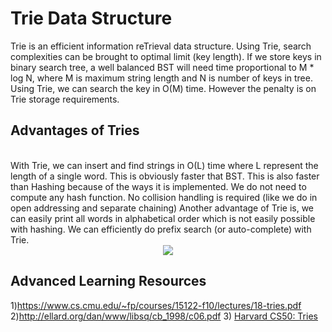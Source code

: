 # Trie Data Structure
Trie is an efficient information reTrieval data structure. Using Trie, search complexities can be brought to optimal limit (key length). If we store keys in binary search tree, a well balanced BST will need time proportional to M * log N, where M is maximum string length and N is number of keys in tree. Using Trie, we can search the key in O(M) time. However the penalty is on Trie storage requirements.
<br>

## Advantages of Tries
<br>
With Trie, we can insert and find strings in O(L) time where L represent the length of a single word. This is obviously faster that BST. This is also faster than Hashing because of the ways it is implemented. We do not need to compute any hash function. No collision handling is required (like we do in open addressing and separate chaining)
Another advantage of Trie is, we can easily print all words in alphabetical order which is not easily possible with hashing.
We can efficiently do prefix search (or auto-complete) with Trie.
<br>

<div style="text-align:center"><img src ="https://upload.wikimedia.org/wikipedia/commons/thumb/a/ae/Patricia_trie.svg/350px-Patricia_trie.svg
"/></div>

## Advanced Learning Resources
1)https://www.cs.cmu.edu/~fp/courses/15122-f10/lectures/18-tries.pdf
2)http://ellard.org/dan/www/libsq/cb_1998/c06.pdf
3) [Harvard CS50: Tries](https://www.youtube.com/watch?v=TRg9DQFu0kU)